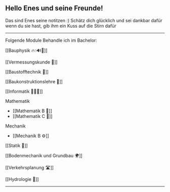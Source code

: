 ## Hello Enes und seine Freunde!

Das sind Enes seine notitzen :) Schätz dich glücklich und sei dankbar dafür wenn du sie hast, gib ihm ein Kuss auf die Stirn dafür

---

Folgende Module Behandle ich im Bachelor:

[[Bauphysik 🔥💧🔊🧯]]

[[Vermessungskunde 📏]]

[[Baustofftechnik 🧪]]

[[Baukonstruktionslehre 📐]]

[[Informatik 🧑🏽‍💻]]

Mathematik
- [[Mathematik B 🧮]]
- [[Mathematik C 🧮]]

Mechanik
- [[Mechanik B ⚙️]]

[[Statik 🌉]]

[[Bodenmechanik und Grundbau 🌍]]

[[Verkehrsplanung 🛣]]

[[Hydrologie 🚰]]


---

